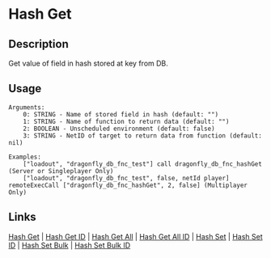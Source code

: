# Hash Get

## Description

Get value of field in hash stored at key from DB.

## Usage

```sqf
Arguments:
	0: STRING - Name of stored field in hash (default: "")
	1: STRING - Name of function to return data (default: "")
	2: BOOLEAN - Unscheduled environment (default: false)
	3: STRING - NetID of target to return data from function (default: nil)

Examples:
	["loadout", "dragonfly_db_fnc_test"] call dragonfly_db_fnc_hashGet (Server or Singleplayer Only)
	["loadout", "dragonfly_db_fnc_test", false, netId player] remoteExecCall ["dragonfly_db_fnc_hashGet", 2, false] (Multiplayer Only)
```

## Links

[Hash Get](hashes/hashGet.md) |
[Hash Get ID](hashes/hashGetId.md) |
[Hash Get All](hashes/hashGetAll.md) |
[Hash Get All ID](hashes/hashGetAllId.md) |
[Hash Set](hashes/hashSet.md) |
[Hash Set ID](hashes/hashSetId.md) |
[Hash Set Bulk](hashes/hashSetBulk.md) |
[Hash Set Bulk ID](hashes/hashSetBulkId.md)
